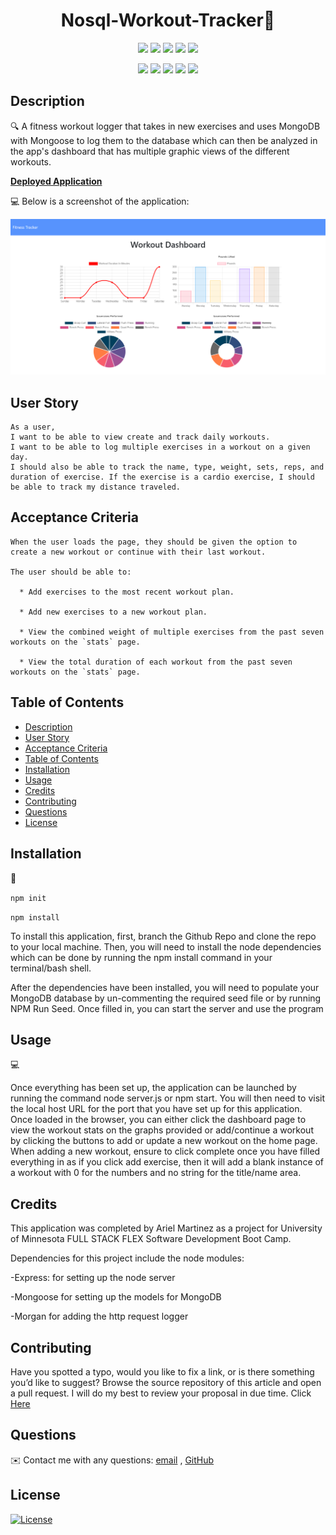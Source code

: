 <h1 align="center">Nosql-Workout-Tracker👋</h1>
  
<p align="center">
    <img src="https://img.shields.io/github/repo-size/arielo5/Nosql-Workout-Tracker" />
    <img src="https://img.shields.io/github/languages/top/arielo5/Nosql-Workout-Tracker"  />
    <img src="https://img.shields.io/github/issues/arielo5/Nosql-Workout-Tracker" />
    <img src="https://img.shields.io/github/last-commit/arielo5/Nosql-Workout-Tracker" >
    <a href="https://github.com/arielo5"><img src="https://img.shields.io/github/followers/arielo5?style=social" target="_blank" /></a>
    
</p>

<p align="center">
    <img src="https://img.shields.io/badge/Javascript-yellow" />
    <img src="https://img.shields.io/badge/express-orange" />
    <img src="https://img.shields.io/badge/Sequelize-blue"  />
    <img src="https://img.shields.io/badge/mySQL-blue"  />
    <img src="https://img.shields.io/badge/dotenv-green" />
</p>

## Description

🔍 A fitness workout logger that takes in new exercises and uses MongoDB with Mongoose to log them to the database which can then be analyzed in the app's dashboard that has multiple graphic views of the different workouts.

**[Deployed Application](https://shrouded-scrubland-67243.herokuapp.com/)**
  
💻 Below is a screenshot of the application:
  
![Nosql-Workout-Tracker](./public/images/fitness-charts.png)

## User Story

```
As a user, 
I want to be able to view create and track daily workouts. 
I want to be able to log multiple exercises in a workout on a given day. 
I should also be able to track the name, type, weight, sets, reps, and duration of exercise. If the exercise is a cardio exercise, I should be able to track my distance traveled.
```

## Acceptance Criteria

```
When the user loads the page, they should be given the option to create a new workout or continue with their last workout.

The user should be able to:

  * Add exercises to the most recent workout plan.

  * Add new exercises to a new workout plan.

  * View the combined weight of multiple exercises from the past seven workouts on the `stats` page.

  * View the total duration of each workout from the past seven workouts on the `stats` page.
```
   
## Table of Contents
- [Description](#description)
- [User Story](#user-story)
- [Acceptance Criteria](#acceptance-criteria)
- [Table of Contents](#table-of-contents)
- [Installation](#installation)
- [Usage](#usage)
- [Credits](#credits)
- [Contributing](#contributing)
- [Questions](#questions)
- [License](#license)

## Installation
💾   
  
`npm init`

`npm install`

To install this application, first, branch the Github Repo and clone the repo to your local machine. Then, you will need to install the node dependencies which can be done by running the npm install command in your terminal/bash shell.

After the dependencies have been installed, you will need to populate your MongoDB database by un-commenting the required seed file or by running NPM Run Seed. Once filled in, you can start the server and use the program
  
## Usage
💻   
  
Once everything has been set up, the application can be launched by running the command node server.js or npm start. You will then need to visit the local host URL for the port that you have set up for this application. Once loaded in the browser, you can either click the dashboard page to view the
workout stats on the graphs provided or add/continue a workout by clicking the buttons to add or update a new workout on the home page. When adding a new workout, ensure to click complete once you have filled everything in as if you click add exercise, then it will add a blank instance of a workout
with 0 for the numbers and no string for the title/name area.

## Credits

This application was completed by Ariel Martinez as a project for University of Minnesota FULL STACK FLEX Software Development Boot Camp.

Dependencies for this project include the node modules:

-Express: for setting up the node server

-Mongoose for setting up the models for MongoDB

-Morgan for adding the http request logger

## Contributing

Have you spotted a typo, would you like to fix a link, or is there something you’d like to suggest? Browse the source repository of this article and open a pull request. I will do my best to review your proposal in due time. Click [Here](https://github.com/arielo5)

## Questions
✉️ Contact me with any questions: [email](mailto:ari.martinez.tiru@gmail.com) , [GitHub](https://github.com/arielo5)<br/>

## License

  [![License](https://img.shields.io/badge/License-MIT-brightgreen)](https://choosealicense.com/licenses/mit/)